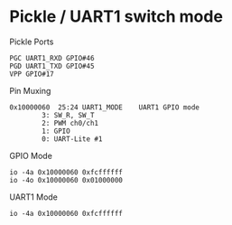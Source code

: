 # Pickle / UART1 switch mode

Pickle Ports
```
PGC UART1_RXD GPIO#46
PGD UART1_TXD GPIO#45
VPP GPIO#17
```
Pin Muxing
```
0x10000060	25:24 UART1_MODE 	UART1 GPIO mode
		3: SW_R, SW_T
		2: PWM ch0/ch1
		1: GPIO
		0: UART-Lite #1

```
GPIO Mode
```
io -4a 0x10000060 0xfcffffff
io -4o 0x10000060 0x01000000
```
UART1 Mode
```
io -4a 0x10000060 0xfcffffff
```


